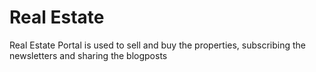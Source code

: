 # Real Estate

Real Estate Portal is used to sell and buy the properties, subscribing the newsletters and sharing the blogposts

